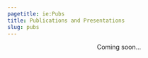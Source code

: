 ```yaml
---
pagetitle: ie:Pubs
title: Publications and Presentations
slug: pubs
---
```


<p align = "center">
Coming soon...
</p>
